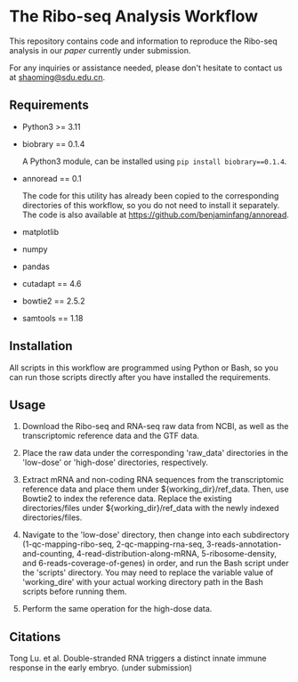 # The Ribo-seq Analysis Workflow

This repository contains code and information to reproduce
the Ribo-seq analysis in our *paper* currently
under submission.

For any inquiries or assistance needed, please don't hesitate
to contact us at shaoming@sdu.edu.cn.

## Requirements

- Python3 >= 3.11

- biobrary == 0.1.4

    A Python3 module, can be installed using `pip install biobrary==0.1.4`.

- annoread == 0.1

    The code for this utility has already been copied to the corresponding directories of this workflow, so you do not need to install it separately. The code is also available at https://github.com/benjaminfang/annoread.

- matplotlib

- numpy

- pandas

- cutadapt == 4.6

- bowtie2 == 2.5.2

- samtools == 1.18

## Installation

All scripts in this workflow are programmed using Python or Bash, so you can run those scripts directly after you have installed the requirements.

## Usage

1. Download the Ribo-seq and RNA-seq raw data from NCBI, as well as the transcriptomic reference data and the GTF data.

2. Place the raw data under the corresponding 'raw_data' directories in the 'low-dose' or 'high-dose' directories, respectively.

3. Extract mRNA and non-coding RNA sequences from the transcriptomic reference data and place them under ${working_dir}/ref_data. Then, use Bowtie2 to index the reference data. Replace the existing directories/files under \${working_dir}/ref_data with the newly indexed directories/files.

4. Navigate to the 'low-dose' directory, then change into each subdirectory (1-qc-mapping-ribo-seq, 2-qc-mapping-rna-seq, 3-reads-annotation-and-counting, 4-read-distribution-along-mRNA, 5-ribosome-density, and 6-reads-coverage-of-genes) in order, and run the Bash script under the 'scripts' directory. You may need to replace the variable value of 'working_dire' with your actual working directory path in the Bash scripts before running them.

5. Perform the same operation for the high-dose data.

## Citations
Tong Lu. et al. Double-stranded RNA triggers a distinct innate immune response in the early embryo. (under submission)
